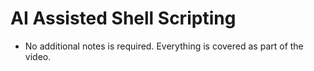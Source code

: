 # AI Assisted Shell Scripting

- No additional notes is required. Everything is covered as part of the video.